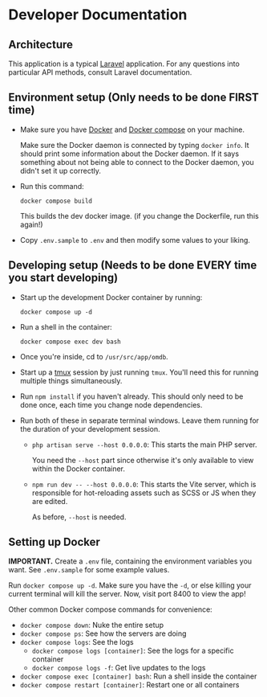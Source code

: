 # Developer Documentation

## Architecture

This application is a typical [Laravel] application. For any questions into
particular API methods, consult Laravel documentation.

[laravel]: https://laravel.com

## Environment setup (Only needs to be done FIRST time)

- Make sure you have [Docker] and [Docker compose] on your machine.

  [docker]: https://docs.docker.com/get-docker
  [docker compose]: https://docs.docker.com/compose

  Make sure the Docker daemon is connected by typing `docker info`. It should
  print some information about the Docker daemon. If it says something about not
  being able to connect to the Docker daemon, you didn't set it up correctly.

- Run this command:
 
      docker compose build

  This builds the dev docker image. (if you change the Dockerfile, run this
  again!)

- Copy `.env.sample` to `.env` and then modify some values to your liking.

## Developing setup (Needs to be done EVERY time you start developing)

- Start up the development Docker container by running:

      docker compose up -d

- Run a shell in the container:

      docker compose exec dev bash

- Once you're inside, cd to `/usr/src/app/omdb`.

- Start up a [tmux] session by just running `tmux`. You'll
    need this for running multiple things simultaneously.

  [tmux]: https://github.com/tmux/tmux/wiki

- Run `npm install` if you haven't already. This should only need to be done
    once, each time you change node dependencies.

- Run both of these in separate terminal windows. Leave them running for the
    duration of your development session.

  - `php artisan serve --host 0.0.0.0`: This starts the main PHP server.

    You need the `--host` part since otherwise it's only available to view
    within the Docker container.

  - `npm run dev -- --host 0.0.0.0`: This starts the Vite server, which is
    responsible for hot-reloading assets such as SCSS or JS when they are
    edited.

    As before, `--host` is needed.

## Setting up Docker

**IMPORTANT.** Create a `.env` file, containing the environment variables you
want. See `.env.sample` for some example values.

Run `docker compose up -d`. Make sure you have the `-d`, or else killing your
current terminal will kill the server. Now, visit port 8400 to view the app!

Other common Docker compose commands for convenience:

- `docker compose down`: Nuke the entire setup
- `docker compose ps`: See how the servers are doing
- `docker compose logs`: See the logs
  - `docker compose logs [container]`: See the logs for a specific container
  - `docker compose logs -f`: Get live updates to the logs
- `docker compose exec [container] bash`: Run a shell inside the container
- `docker compose restart [container]`: Restart one or all containers
